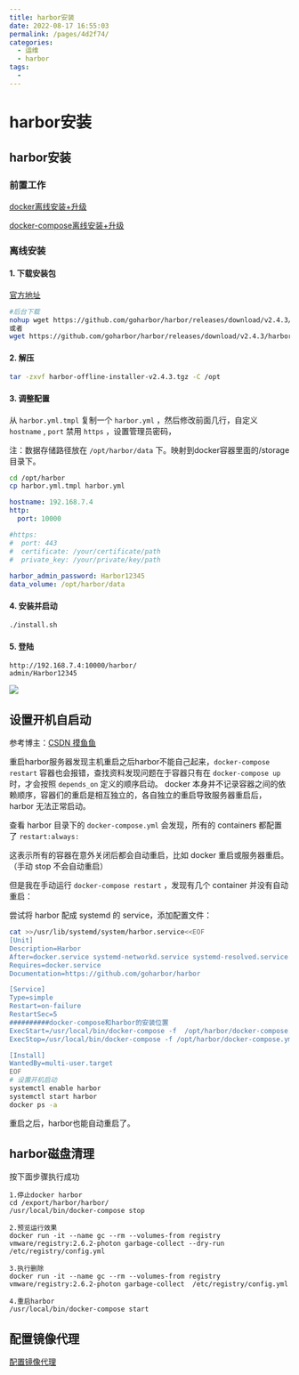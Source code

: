 ```yaml
---
title: harbor安装
date: 2022-08-17 16:55:03
permalink: /pages/4d2f74/
categories:
  - 运维
  - harbor
tags:
  -
---
```

# harbor安装

## harbor安装

### 前置工作

[docker离线安装+升级](https://www.xiaoliutalk.cn/pages/4b7e78)

[docker-compose离线安装+升级](https://www.xiaoliutalk.cn/pages/384991/)

### 离线安装

#### 1. 下载安装包

[官方地址](https://github.com/goharbor/harbor/releases)

```bash
#后台下载
nohup wget https://github.com/goharbor/harbor/releases/download/v2.4.3/harbor-offline-installer-v2.4.3.tgz &
或者
wget https://github.com/goharbor/harbor/releases/download/v2.4.3/harbor-offline-installer-v2.4.3.tgz
```

#### 2. 解压

```bash
tar -zxvf harbor-offline-installer-v2.4.3.tgz -C /opt
```

#### 3. 调整配置

从 `harbor.yml.tmpl` 复制一个 `harbor.yml` ，然后修改前面几行，自定义 `hostname` , `port` 禁用 `https` ，设置管理员密码，

注：数据存储路径放在 `/opt/harbor/data` 下。映射到docker容器里面的/storage目录下。

```bash
cd /opt/harbor
cp harbor.yml.tmpl harbor.yml
```

```yml
hostname: 192.168.7.4
http:
  port: 10000

#https:
#  port: 443
#  certificate: /your/certificate/path
#  private_key: /your/private/key/path
 
harbor_admin_password: Harbor12345
data_volume: /opt/harbor/data
```

#### 4. 安装并启动

```bash
./install.sh
```

#### 5. 登陆

```
http://192.168.7.4:10000/harbor/ 
admin/Harbor12345
```
![](https://xiaoliutalk.gitee.io/img/202208261458183.png)

## 设置开机自启动

参考博主：[CSDN 摸鱼鱼](https://blog.csdn.net/weixin_43219672)

重启harbor服务器发现主机重启之后harbor不能自己起来，`docker-compose restart` 容器也会报错，查找资料发现问题在于容器只有在 `docker-compose up` 时，才会按照 `depends_on` 定义的顺序启动。
docker 本身并不记录容器之间的依赖顺序，容器们的重启是相互独立的，各自独立的重启导致服务器重启后，harbor 无法正常启动。

查看 harbor 目录下的 `docker-compose.yml` 会发现，所有的 containers 都配置了 `restart:always:`

这表示所有的容器在意外关闭后都会自动重启，比如 docker 重启或服务器重启。（手动 stop 不会自动重启）

但是我在手动运行 `docker-compose restart` ，发现有几个 container 并没有自动重启：

尝试将 harbor 配成 systemd 的 service，添加配置文件：

```bash
cat >>/usr/lib/systemd/system/harbor.service<<EOF
[Unit]
Description=Harbor
After=docker.service systemd-networkd.service systemd-resolved.service
Requires=docker.service
Documentation=https://github.com/goharbor/harbor

[Service]
Type=simple
Restart=on-failure
RestartSec=5
##########docker-compose和harbor的安装位置
ExecStart=/usr/local/bin/docker-compose -f  /opt/harbor/docker-compose.yml up
ExecStop=/usr/local/bin/docker-compose -f /opt/harbor/docker-compose.yml down

[Install]
WantedBy=multi-user.target
EOF
# 设置开机启动
systemctl enable harbor
systemctl start harbor
docker ps -a
```

重启之后，harbor也能自动重启了。

## harbor磁盘清理

按下面步骤执行成功

```
1.停止docker harbor
cd /export/harbor/harbor/
/usr/local/bin/docker-compose stop

2.预览运行效果
docker run -it --name gc --rm --volumes-from registry vmware/registry:2.6.2-photon garbage-collect --dry-run /etc/registry/config.yml

3.执行删除
docker run -it --name gc --rm --volumes-from registry vmware/registry:2.6.2-photon garbage-collect  /etc/registry/config.yml

4.重启harbor
/usr/local/bin/docker-compose start
```

## 配置镜像代理

[配置镜像代理](https://goharbor.io/docs/2.5.0/administration/configure-proxy-cache/)
